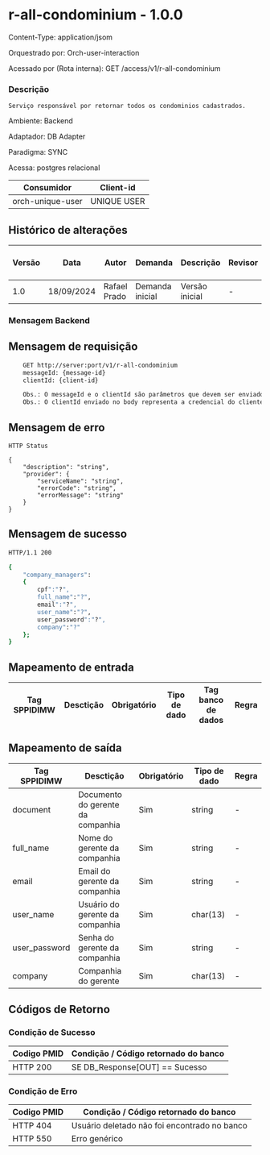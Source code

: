 # r-all-condominium - 1.0.0

Content-Type: application/jsom

Orquestrado por: Orch-user-interaction

Acessado por (Rota interna): GET /access/v1/r-all-condominium

### Descrição
    Serviço responsável por retornar todos os condominios cadastrados.

Ambiente: Backend

Adaptador: DB Adapter

Paradigma: SYNC

Acessa: postgres relacional

|    Consumidor    |  Client-id  | 
|------------------|-------------|
| orch-unique-user | UNIQUE USER |

## Histórico de alterações
| Versão |    Data    |     Autor    |     Demanda     |    Descrição   | Revisor | Entrega em UAT |
|--------|------------|--------------|-----------------|----------------|---------|----------------|
| 1.0    | 18/09/2024 | Rafael Prado | Demanda inicial | Versão inicial | -       | -              |

### Mensagem Backend

## Mensagem de requisição

```bash
    GET http://server:port/v1/r-all-condominium
    messageId: {message-id}
    clientId: {client-id}

    Obs.: O messageId e o clientId são parâmetros que devem ser enviado no Header Http.
    Obs.: O clientId enviado no body representa a credencial do cliente.
```

## Mensagem de erro

```
HTTP Status

{
    "description": "string",
    "provider": {
        "serviceName": "string",
        "errorCode": "string",
        "errorMessage": "string"
    }
}
```

## Mensagem de sucesso

```bash
HTTP/1.1 200

{
    "company_managers":
    {
        cpf":"?",
        full_name":"?",
        email":"?",
        user_name":"?",
        user_password":"?",
        company":"?"
    };
}
```


## Mapeamento de entrada

|        Tag SPPIDIMW         |              Desctição             |             Obrigatório            |     Tipo de dado     |        Tag banco de dados       | Regra |
|-----------------------------|------------------------------------|------------------------------------|----------------------|---------------------------------|-------|



## Mapeamento de saída

|        Tag SPPIDIMW         |              Desctição             |     Obrigatório    |     Tipo de dado     | Regra |
|-----------------------------|------------------------------------|--------------------|----------------------|-------|
| document                    | Documento do gerente da companhia  | Sim                |  string              | -     |
| full_name                   | Nome do gerente da companhia       | Sim                |  string              | -     |
| email                       | Email do gerente da companhia      | Sim                |  string              | -     |
| user_name                   | Usuário do gerente da companhia    | Sim                |  char(13)            | -     |
| user_password               | Senha do gerente da companhia      | Sim                |  string              | -     |
| company                     | Companhia do gerente               | Sim                |  char(13)            | -     |


## Códigos de Retorno
### Condição de Sucesso

| Codigo PMID | Condição / Código retornado do banco  |
|-------------|---------------------------------------|
| HTTP 200	  | SE DB_Response[OUT] == Sucesso        |

### Condição de Erro

| Codigo PMID |         Condição / Código retornado do banco          |
|-------------|-------------------------------------------------------|
| HTTP 404	  | Usuário deletado não foi encontrado no banco          |
| HTTP 550	  | Erro genérico                                         |


